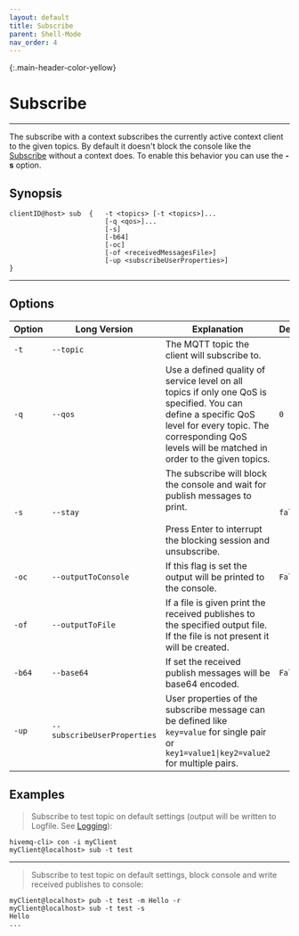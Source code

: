 ```yaml
---
layout: default
title: Subscribe
parent: Shell-Mode
nav_order: 4
---
```


{:.main-header-color-yellow}
# Subscribe
***

The subscribe with a context subscribes the currently active context client to the given topics.
By default it doesn't block the console like the [Subscribe](/docs/04_subscribe) without a context does.
To enable this behavior you can use the **-s** option.


## Synopsis

```
clientID@host> sub  {   -t <topics> [-t <topics>]...
                        [-q <qos>]...
                        [-s]
                        [-b64]
                        [-oc]
                        [-of <receivedMessagesFile>]
                        [-up <subscribeUserProperties>]
}
```

***

##  Options

|Option    |Long Version | Explanation                  | Default  |
|----------|-------------|------------------------------|----------|
| ``-t``   | ``--topic``| The MQTT topic the client will subscribe to. |
| ``-q`` | ``--qos`` | Use a defined quality of service level on all topics if only one QoS is specified. You can define a specific QoS level for every topic. The corresponding QoS levels will be matched in order to the given topics. | ``0``
| ``-s``   | ``--stay``| The subscribe will block the console and wait for publish messages to print. <br><br> Press Enter to interrupt the blocking session and unsubscribe.  | ``false`` |
| ``-oc``| ``--outputToConsole`` | If this flag is set the output will be printed to the console. | ``False`` 
| ``-of``| ``--outputToFile`` | If a file is given print the received publishes to the specified output file. If the file is not present it will be created. |
| ``-b64``| ``--base64``| If set the received publish messages will be base64 encoded. | ``False``
| ``-up``  | ``--subscribeUserProperties`` | User properties of the subscribe message can be defined like ``key=value`` for single pair or ``key1=value1\|key2=value2`` for multiple pairs. |


## Examples

> Subscribe to test topic on default settings (output will be written to Logfile.
See [Logging](/docs/06_logging)):

```
hivemq-cli> con -i myClient
myClient@localhost> sub -t test
```

***

> Subscribe to test topic on default settings, block console and write received publishes to console:

```
myClient@localhost> pub -t test -m Hello -r
myClient@localhost> sub -t test -s
Hello
...
```